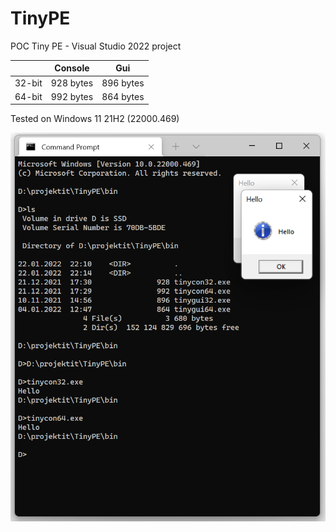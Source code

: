 # TinyPE
POC Tiny PE - Visual Studio 2022 project

|           | Console    | Gui       |
|-----------|------------|-----------|
| 32-bit    | 928 bytes  | 896 bytes |
| 64-bit    | 992 bytes  | 864 bytes |



Tested on Windows 11 21H2 (22000.469)

<img width="1095" alt="readme_image" src="readmeimage.png">



